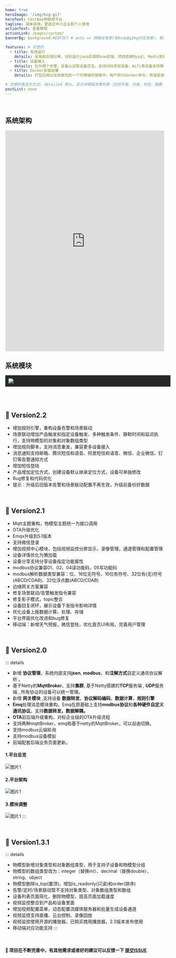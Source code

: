 ```yaml
---
home: true
heroImage: '/img/big.gif'
heroText: FastBee物联网平台
tagline: 简单易用，更适合中小企业和个人使用
actionText: 查看教程
actionLink: /pages/system/
bannerBg: background:#EEF3F7 # auto => 网格纹背景(有bodyBgImg时无背景)，默认 | none => 无 | '大图地址' | background: 自定义背景样式       提示：如发现文本颜色不适应你的背景时可以到palette.styl修改$bannerTextColor变量

features: # 可选的
  - title: 系统运行
    details: 采用前后端分离，分别运行java后端和vue前端，项目依赖Mysql、Redis和Emqx消息服务器
  - title: 设备接入
    details: 分为两个步骤，设备认证和设备交互。支持扫码添加设备，Wifi类设备支持移动端配网
  - title: Docker安装部署
    details: 打包应用以及依赖包到一个可移植的镜像中，用户执行docker命令，快速安装和体验系统

# 文章列表显示方式: detailed 默认，显示详细版文章列表（包括作者、分类、标签、摘要、分页等）| simple => 显示简约版文章列表（仅标题和日期）| none 不显示文章列表
postList: none
---
```


<br/>

## 系统架构
<iframe id="embed_dom" name="embed_dom" frameborder="0" style="display:block;width:100%;height:700px;" src="https://www.processon.com/embed/643ff6fda3670916411168ab"></iframe>

## 系统模块
<div style="width:100%;background-color:#282828;padding:10px;"><img src="./images/modbus03.png" /></div>

<br /><br />

## 🚀 Version2.2
* 增加规则引擎，重构设备告警和场景联动
* 场景联动增加产品触发和指定设备触发、多种触发条件、静默时间和延迟执行，支持物模型的对象和对象数组类型
* 增加规则脚本，支持消息重发，兼容更多设备接入
* 消息通知支持邮箱、腾讯短信和语音、阿里短信和语音、微信、企业微信、钉钉等告警通知方式
* 增加短信登陆
* 产品增加定位方式，创建设备默认继承定位方式，设备可单独修改
* Bug修复和代码优化
* 提示：升级后旧版本告警和场景联动配置不再生效，升级前备份好数据

<br/>

## 🚀 Version2.1
* Mqtt主题重构，物模型主题统一为接口调用
* OTA升级优化
* Emqx升级到5.1版本
* 支持微信登录
* 增加视频中心模块，包括视频监控分屏显示，录像管理，通道管理和配置管理
* 设备详情优化为懒加载
* 设备分享支持分享设备指定功能属性
* modbus协议兼容01、02、04读功能码，05写功能码
* modbus解析数据类型兼容：位、16位无符号、16位有符号、32位有(无)符号(ABCD/CDAB)、32位浮点数(ABCD/CDAB)
* 边缘网关方案兼容
* 修复场景联动/告警触发指令兼容
* 修复影子模式，topic整合
* 设备回复闭环，展示设备下发指令影响详情
* 优化设备上报数据计算、处理、存储
* 平台界面优化改进和bug修复
* 移动端：新增天气预报，微信登陆，优化首页UI布局，完善用户管理

<br/>


## 🚀 Version2.0
::: details
* 新增 **协议管理**，系统内部支持**json**, **modbus**，和**注解方式**自定义通讯协议解析 。
* 基于Netty的**MqttBroker**，支持**集群**, 基于Netty搭建的**TCP**服务端 , **UDP**服务端 , 所有协议的设备可以统一管理。
* 新增 **网关模块** ,支持设备 **数据转发**，**协议解码编码**，**数据计算**，**规则引擎**
* **Emq**处理消息模块重构，Emq在原基础上支持**modbus协议**和**各种硬件自定义通讯协议**。支持**数据转发，数据解耦。**
* **OTA**前后端升级重构，对标企业级的OTA升级流程
* 支持两种mqttBroker，emq和基于netty的MqttBroker，可以自由切换。
* 支持modbus云端轮询
* 支持modbus设备模拟
* 前端配套后端业务页面更新。

#### 1.平台总览
![图片1](./images/modbus01.jpg)

#### 2.平台架构
![图片1](./images/modbus02.jpg)

#### 3.模块调整
![图片1](./images/modbus03.png)
:::


<br/>

## 🚀 Version1.3.1
::: details
 * 物模型新增对象类型和对象数组类型，用于支持子设备和物模型分组
 * 物模型的数组类型改为：integer（替换int）、decimal（替换double）、string、object
 * 物模型删除is_top(置顶)，增加is_readonly(只读)和order(排序)
 * 告警/定时/场景联动暂不支持对象类型、对象数组类型和数组
 * 设备列表页面简化，删除物模型，提高页面加载速度
 * 视频监控整合到产品和设备里面
 * 增加视频配置菜单，动态配置流媒体服务器和批量生成设备通道
 * 视频监控支持直播、云台控制、录像回放
 * 视频监控使用开源的播放器，已购买商用播放器，2.0版本发布使用
 * 移动端对应功能支持
:::

<br/>

#### 🚀 项目在不断完善中，有其他需求或者好的建议可以反馈一下 <a href="https://gitee.com/kerwincui/fastbee/issues" target="_blank">提交ISSUE</a>